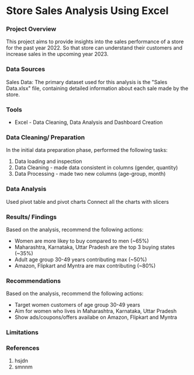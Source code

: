 # Store Sales Analysis Using Excel

### Project Overview
This project aims to provide insights into the sales performance of a store for the past year 2022. So that store can understand their customers and increase sales in the upcoming year 2023. 

### Data Sources
Sales Data: The primary dataset used for this analysis is the "Sales Data.xlsx" file, containing detailed information about each sale made by the store.
### Tools
- Excel - Data Cleaning, Data Analysis and Dashboard Creation
  
### Data Cleaning/ Preparation
In the initial data preparation phase, performed the following tasks:
1. Data loading and inspection
2. Data Cleaning - made data consistent in columns (gender, quantity)
3. Data Processing - made two new columns (age-group, month)

### Data Analysis
Used pivot table and pivot charts
Connect all the charts with slicers

### Results/ Findings

Based on the analysis, recommend the following actions:
- Women are more likey to buy compared to men (~65%)
- Maharashtra, Karnataka, Uttar Pradesh are the top 3 buying states (~35%)
- Adult age group 30-49 years contributing max (~50%)
- Amazon, Flipkart and Myntra are max contributing (~80%)

### Recommendations
Based on the analysis, recommend the following actions:
  -  Target women customers of age group 30-49 years
  -  Aim for women who lives in Maharashtra, Karnataka, Uttar Pradesh
  -  Show ads/coupons/offers availabe on Amazon, Flipkart and Myntra
### Limitations


### References
1. hsjdn
2. smnnm

    
